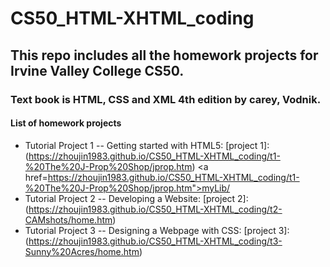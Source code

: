 # CS50_HTML-XHTML_coding

## This repo includes all the homework projects for Irvine Valley College CS50. 
### Text book is HTML, CSS and XML 4th edition by carey, Vodnik.

####  List of homework projects
* Tutorial Project 1 -- Getting started with HTML5:
[project 1]: (https://zhoujin1983.github.io/CS50_HTML-XHTML_coding/t1-%20The%20J-Prop%20Shop/jprop.htm)
<a href=https://zhoujin1983.github.io/CS50_HTML-XHTML_coding/t1-%20The%20J-Prop%20Shop/jprop.htm">myLib/</a>
* Tutorial Project 2 -- Developing a Website:
[project 2]: (https://zhoujin1983.github.io/CS50_HTML-XHTML_coding/t2-CAMshots/home.htm)
* Tutorial Project 3 -- Designing a Webpage with CSS:
[project 3]: (https://zhoujin1983.github.io/CS50_HTML-XHTML_coding/t3-Sunny%20Acres/home.htm)
